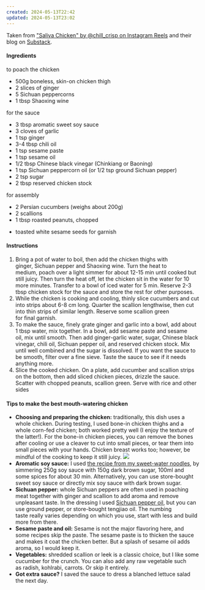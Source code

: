 ```yaml
---
created: 2024-05-13T22:42
updated: 2024-05-13T23:02
---
```

Taken from ["Saliva Chicken" by @chill_crisp on Instagram Reels](https://www.instagram.com/p/C6ySKSYMEjL/) and their blog on [Substack](https://chillcrispbyxueci.substack.com/p/sichuan-mouth-watering-chicken).
#### Ingredients
to poach the chicken
* 500g boneless, skin-on chicken thigh  
* 2 slices of ginger  
* 5 Sichuan peppercorns  
* 1 tbsp Shaoxing wine

for the sauce  
* 3 tbsp aromatic sweet soy sauce
* 3 cloves of garlic
* 1 tsp ginger
* 3-4 tbsp chili oil
* 1 tsp sesame paste
* 1 tsp sesame oil
* 1/2 tbsp Chinese black vinegar (Chinkiang or Baoning)  
* 1 tsp Sichuan peppercorn oil (or 1/2 tsp ground Sichuan pepper)
* 2 tsp sugar
* 2 tbsp reserved chicken stock

for assembly
* 2 Persian cucumbers (weighs about 200g)
* 2 scallions
* 1 tbsp roasted peanuts, chopped
- toasted white sesame seeds for garnish
#### Instructions
1. Bring a pot of water to boil, then add the chicken thighs with ginger, Sichuan pepper and Shaoxing wine. Turn the heat to medium, poach over a light simmer for about 12-15 min until cooked but still juicy. Then turn the heat off, let the chicken sit in the water for 10 more minutes. Transfer to a bowl of iced water for 5 min. Reserve 2-3 tbsp chicken stock for the sauce and store the rest for other purposes.
2. While the chicken is cooking and cooling, thinly slice cucumbers and cut into strips about 6-8 cm long. Quarter the scallion lengthwise, then cut into thin strips of similar length. Reserve some scallion green for final garnish.
3. To make the sauce, finely grate ginger and garlic into a bowl, add about 1 tbsp water, mix together. In a bowl, add sesame paste and sesame oil, mix until smooth. Then add ginger-garlic water, sugar, Chinese black vinegar, chili oil, Sichuan pepper oil, and reserved chicken stock. Mix until well combined and the sugar is dissolved. If you want the sauce to be smooth, filter over a fine sieve. Taste the sauce to see if it needs anything more.
4. Slice the cooked chicken. On a plate, add cucumber and scallion strips on the bottom, then add sliced chicken pieces, drizzle the sauce. Scatter with chopped peanuts, scallion green. Serve with rice and other sides
#### Tips to make the best mouth-watering chicken
- **Choosing and preparing the chicken:** traditionally, this dish uses a whole chicken. During testing, I used bone-in chicken thighs and a whole corn-fed chicken; both worked pretty well (I enjoy the texture of the latter!). For the bone-in chicken pieces, you can remove the bones after cooling or use a cleaver to cut into small pieces, or tear them into small pieces with your hands. Chicken breast works too; however, be mindful of the cooking to keep it still juicy.
![](https://substackcdn.com/image/fetch/w_1456,c_limit,f_auto,q_auto:good,fl_progressive:steep/https%3A%2F%2Fsubstack-post-media.s3.amazonaws.com%2Fpublic%2Fimages%2Fbd2b9fd8-607a-49e1-bb14-f9e99b626519_4864x3648.jpeg)
- **Aromatic soy sauce:** I used [the recipe from my sweet-water noodles](https://chillcrispbyxueci.substack.com/p/sweet-water-noodles-tian-shui-mian), by simmering 250g soy sauce with 150g dark brown sugar, 100ml and some spices for about 30 min. Alternatively, you can use store-bought sweet soy sauce or directly mix soy sauce with dark brown sugar.
- **Sichuan pepper:** whole Sichuan peppers are often used in poaching meat together with ginger and scallion to add aroma and remove unpleasant taste. In the dressing I used [Sichuan pepper oil](https://chillcrispbyxueci.substack.com/p/lets-talk-about-sichuan-peppers), but you can use ground pepper, or store-bought tengjiao oil. The numbing taste really varies depending on which you use, start with less and build more from there.
- **Sesame paste and oil:** Sesame is not the major flavoring here, and some recipes skip the paste. The sesame paste is to thicken the sauce and makes it coat the chicken better. But a splash of sesame oil adds aroma, so I would keep it.
- **Vegetables:** shredded scallion or leek is a classic choice, but I like some cucumber for the crunch. You can also add any raw vegetable such as radish, kohlrabi, carrots. Or skip it entirely.
- **Got extra sauce?** I saved the sauce to dress a blanched lettuce salad the next day.